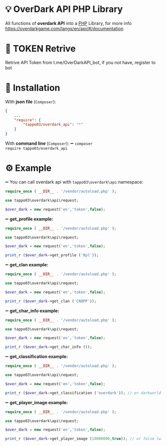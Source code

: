 # 💡 OverDark API PHP Library
All functions of <b>overdark API</b> into a <a href = 'https://php.net'>PHP</a> Library, for more info https://overdarkgame.com/langs/en/api/#/documentation

# 🔗 TOKEN Retrive
Retrive API Token from t.me/OverDarkAPI_bot, if you not have, register to bot

# 💾 Installation 
With <b>json file</b> (<code>Composer</code>):
``` json
{
    ...
    "require": {
        "tappo03/overdark_api": "*"
    }
}
```
With <b>command line</b> (<code>Composer</code>):
➖ <code>composer require tappo03/overdark_api</code>
# ⚙️ Example
➖ You can call overdark api with <code>tappo03\overdark\api</code> namespace:
```php
require_once ( __DIR__ . '/vendor/autoload.php' );

use tappo03\overdark\api\request;

$over_dark = new request('en','token',false);
```
➖ <b>get_profile example:</b>
```php
require_once ( __DIR__ . '/vendor/autoload.php' );

use tappo03\overdark\api\request;

$over_dark = new request('en','token',false);

print_r ($over_dark->get_profile ('0pl'));
```
➖ <b>get_clan example:</b>
```php
require_once ( __DIR__ . '/vendor/autoload.php' );

use tappo03\overdark\api\request;

$over_dark = new request('en','token',false);

print_r ($over_dark->get_clan ('CN0PP'));
```
➖ <b>get_char_info example:</b>
```php
require_once ( __DIR__ . '/vendor/autoload.php' );

use tappo03\overdark\api\request;

$over_dark = new request('en','token',false);

print_r ($over_dark->get_char_info ());
```
➖ <b>get_classification example:</b>
```php
require_once ( __DIR__ . '/vendor/autoload.php' );

use tappo03\overdark\api\request;

$over_dark = new request('en','token',false);

print_r ($over_dark->get_classification ('overdark')); // or darkworld
```
➖ <b>get_player_image example:</b> 
```php
require_once ( __DIR__ . '/vendor/autoload.php' );

use tappo03\overdark\api\request;

$over_dark = new request('en','token',false);

print_r ($over_dark->get_player_image (10000000,true)); // or false (without background)
```
